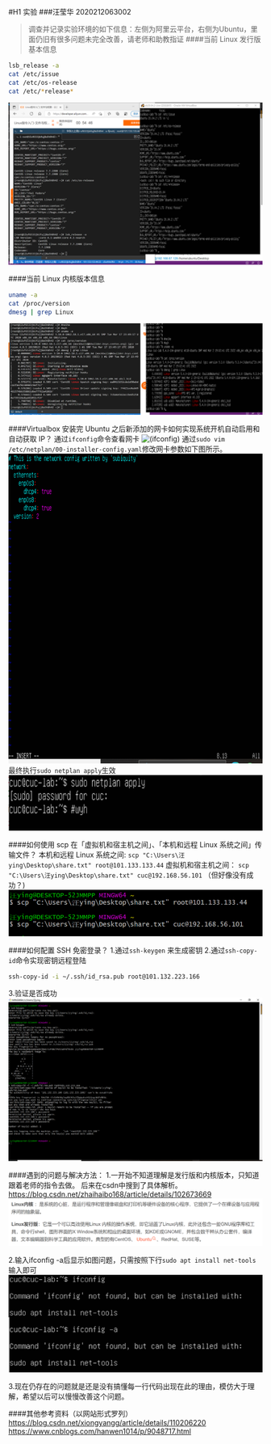 #H1 实验
###汪莹华 2020212063002

>调查并记录实验环境的如下信息：左侧为阿里云平台，右侧为Ubuntu，里面仍旧有很多问题未完全改善，请老师和助教指证
####当前 Linux 发行版基本信息
```bash
lsb_release -a
cat /etc/issue
cat /etc/os-release
cat /etc/*release*
```
![发行版信息截图](发行版.png)

####当前 Linux 内核版本信息
```bash
uname -a
cat /proc/version
dmesg | grep Linux
```
![内核版本截图](内核.png)

####Virtualbox 安装完 Ubuntu 之后新添加的网卡如何实现系统开机自动启用和自动获取 IP？
通过`ifconfig`命令查看网卡
![(ifconfig)](ifconfig.png)
通过`sudo vim /etc/netplan/00-installer-config.yaml`修改网卡参数如下图所示。
![修改](修改.png)
最终执行`sudo netplan apply`生效
![执行网卡启动](执行网卡启动.png)


####如何使用 scp 在「虚拟机和宿主机之间」、「本机和远程 Linux 系统之间」传输文件？
本机和远程 Linux 系统之间:
`scp "C:\Users\汪ying\Desktop\share.txt" root@101.133.133.44`
虚拟机和宿主机之间：
`scp "C:\Users\汪ying\Desktop\share.txt" cuc@192.168.56.101`
（但好像没有成功？)
![传输文件](传输文件.png)

####如何配置 SSH 免密登录？
1.通过`ssh-keygen` 来生成密钥
2.通过`ssh-copy-id`命令实现密钥远程登陆
```bash
ssh-copy-id -i ~/.ssh/id_rsa.pub root@101.132.223.166
```
3.验证是否成功
![SSH](SSH.png)


####遇到的问题与解决方法：
1.一开始不知道理解是发行版和内核版本，只知道跟着老师的指令去做。
后来在csdn中搜到了具体解析。https://blog.csdn.net/zhaihaibo168/article/details/102673669
![概念辨析](概念辨析.png)


2.输入ifconfig -a后显示如图问题，只需按照下行`sudo apt install net-tools`输入即可
![bug](ifconfig_bug.png)


3.现在仍存在的问题就是还是没有搞懂每一行代码出现在此的理由，模仿大于理解，希望以后可以慢慢改善这个问题。

####其他参考资料（以网站形式罗列）
https://blog.csdn.net/xiongyangg/article/details/110206220
https://www.cnblogs.com/hanwen1014/p/9048717.html
